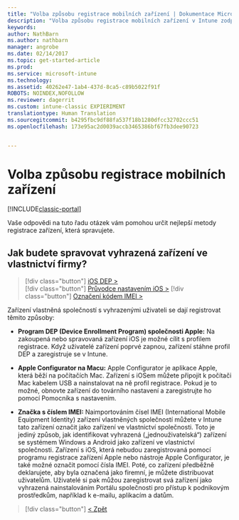 ```yaml
---
title: "Volba způsobu registrace mobilních zařízení | Dokumentace Microsoftu"
description: "Volba způsobu registrace mobilních zařízení v Intune zodpovězením několik jednoduchých dotazů"
keywords: 
author: NathBarn
ms.author: nathbarn
manager: angrobe
ms.date: 02/14/2017
ms.topic: get-started-article
ms.prod: 
ms.service: microsoft-intune
ms.technology: 
ms.assetid: 40262e47-1ab4-437d-8ca5-c89b5022f91f
ROBOTS: NOINDEX,NOFOLLOW
ms.reviewer: dagerrit
ms.custom: intune-classic EXPIERIMENT
translationtype: Human Translation
ms.sourcegitcommit: b4295fbc9df88fa537f18b1280dfcc32702ccc51
ms.openlocfilehash: 173e95ac2d0039accb3465386bf67fb3dee90723


---
```

# <a name="choose-how-to-enroll-mobile-devices"></a>Volba způsobu registrace mobilních zařízení

[!INCLUDE[classic-portal](../includes/classic-portal.md)]

Vaše odpovědi na tuto řadu otázek vám pomohou určit nejlepší metody registrace zařízení, která spravujete.

## <a name="how-will-you-manage-dedicated-corporate-owned-devices"></a>**Jak budete spravovat vyhrazená zařízení ve vlastnictví firmy?**

  > [!div class="button"]
[iOS DEP >](/intune/deploy-use/ios-device-enrollment-program-in-microsoft-intune)  
> [!div class="button"]
[Průvodce nastavením iOS >](/intune/deploy-use/ios-setup-assistant-enrollment-in-microsoft-intune)
> [!div class="button"]
[Označení kódem IMEI >](/intune/deploy-use/specify-corporate-owned-devices-with-international-mobile-equipment-identity-imei-numbers)

  Zařízení vlastněná společností s vyhrazenými uživateli se dají registrovat těmito způsoby:

  - **Program DEP (Device Enrollment Program) společnosti Apple:** Na zakoupená nebo spravovaná zařízení iOS je možné cílit s profilem registrace. Když uživatelé zařízení poprvé zapnou, zařízení stáhne profil DEP a zaregistruje se v Intune.

  - **Apple Configurator na Macu:** Apple Configurator je aplikace Apple, která běží na počítačích Mac. Zařízení s iOSem můžete připojit k počítači Mac kabelem USB a nainstalovat na ně profil registrace. Pokud je to možné, obnovte zařízení do továrního nastavení a zaregistrujte ho pomocí Pomocníka s nastavením.

  - **Značka s číslem IMEI:** Naimportováním čísel IMEI (International Mobile Equipment Identity) zařízení vlastněných společností můžete v Intune tato zařízení označit jako zařízení ve vlastnictví společnosti. Toto je jediný způsob, jak identifikovat vyhrazená („jednouživatelská“) zařízení se systémem Windows a Android jako zařízení ve vlastnictví společnosti. Zařízení s iOS, která nebudou zaregistrovaná pomocí programu registrace zařízení Apple nebo nástroje Apple Configurator, je také možné označit pomocí čísla IMEI. Poté, co zařízení předběžně deklarujete, aby byla označená jako firemní, je můžete distribuovat uživatelům. Uživatelé si pak můžou zaregistrovat svá zařízení jako vyhrazená nainstalováním Portálu společnosti pro přístup k podnikovým prostředkům, například k e-mailu, aplikacím a datům.

  > [!div class="button"]
  [< Zpět](choose-how-to-enroll-devices3.md)



<!--HONumber=Feb17_HO3-->


